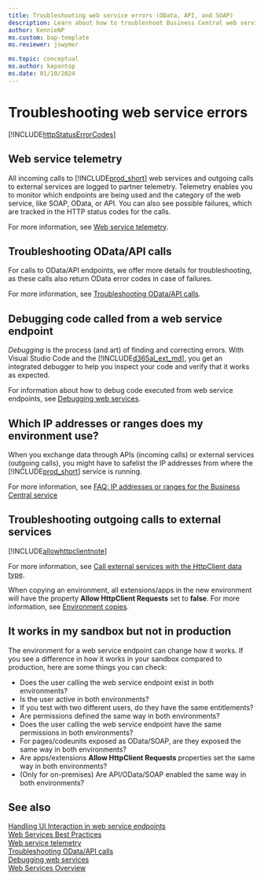 ```yaml
---
title: Troubleshooting web service errors (OData, API, and SOAP)
description: Learn about how to troubleshoot Business Central web service errors (OData, API, and SOAP)
author: KennieNP
ms.custom: bap-template
ms.reviewer: jswymer

ms.topic: conceptual
ms.author: kepontop
ms.date: 01/10/2024
---
```


# Troubleshooting web service errors

[!INCLUDE[httpStatusErrorCodes](../includes/include-http-status-error-codes.md)]

## Web service telemetry

All incoming calls to [!INCLUDE[prod_short](../developer/includes/prod_short.md)] web services and outgoing calls to external services are logged to partner telemetry. Telemetry enables you to monitor which endpoints are being used and the category of the web service, like SOAP, OData, or API. You can also see possible failures, which are tracked in the HTTP status codes for the calls.

For more information, see [Web service telemetry](web-service-telemetry.md).

## Troubleshooting OData/API calls

For calls to OData/API endpoints, we offer more details for troubleshooting, as these calls also return OData error codes in case of failures. 

For more information, see [Troubleshooting OData/API calls](dynamics-error-codes.md).

## Debugging code called from a web service endpoint

*Debugging* is the process (and art) of finding and correcting errors. With Visual Studio Code and the [!INCLUDE[d365al_ext_md](../includes/d365al_ext_md.md)], you get an integrated debugger to help you inspect your code and verify that it works as expected.

For information about how to debug code executed from web service endpoints, see [Debugging web services](../developer/devenv-debugging.md#debugging-web-services).

## Which IP addresses or ranges does my environment use?

When you exchange data through APIs (incoming calls) or external services (outgoing calls), you might have to safelist the IP addresses from where the [!INCLUDE[prod_short](../includes/prod_short.md)] service is running. 

For more information, see [FAQ: IP addresses or ranges for the Business Central service](../faq.yml#which-ip-addresses-or-ranges-does-my-environment-s-api-use)

## Troubleshooting outgoing calls to external services

[!INCLUDE[allowhttpclientnote](../includes/include-http-allowhttpclient-note.md)]

For more information, see [Call external services with the HttpClient data type](../developer/devenv-httpclient.md).


When copying an environment, all extensions/apps in the new environment will have the property **Allow HttpClient Requests** set to **false**. For more information, see [Environment copies](../administration/tenant-admin-center-environments-copy.md#environment-copies).

## It works in my sandbox but not in production

The environment for a web service endpoint can change how it works. If you see a difference in how it works in your sandbox compared to production, here are some things you can check:

- Does the user calling the web service endpoint exist in both environments?
- Is the user active in both environments?
- If you test with two different users, do they have the same entitlements?
- Are permissions defined the same way in both environments?
- Does the user calling the web service endpoint have the same permissions in both environments?
- For pages/codeunits exposed as OData/SOAP, are they exposed the same way in both environments?
- Are apps/extensions **Allow HttpClient Requests** properties set the same way in both environments?
- (Only for on-premises) Are API/OData/SOAP enabled the same way in both environments?


## See also

[Handling UI Interaction in web service endpoints](handling-ui-interaction-when-working-with-web-Services.md)   
[Web Services Best Practices](Web-Services-Best-Practices.md)  
[Web service telemetry](web-service-telemetry.md)   
[Troubleshooting OData/API calls](dynamics-error-codes.md)   
[Debugging web services](../developer/devenv-debugging.md#debugging-web-services)    
[Web Services Overview](web-services.md)  

